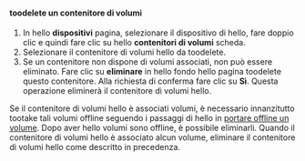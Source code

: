 <!--author=SharS last changed: 9/16/15-->

#### <a name="toodelete-a-volume-container"></a>toodelete un contenitore di volumi
1. In hello **dispositivi** pagina, selezionare il dispositivo di hello, fare doppio clic e quindi fare clic su hello **contenitori di volumi** scheda.
2. Selezionare il contenitore di volumi hello da toodelete.
3. Se un contenitore non dispone di volumi associati, non può essere eliminato. Fare clic su **eliminare** in hello fondo hello pagina toodelete questo contenitore. Alla richiesta di conferma fare clic su **Sì**. Questa operazione eliminerà il contenitore di volumi hello.

Se il contenitore di volumi hello è associati volumi, è necessario innanzitutto tootake tali volumi offline seguendo i passaggi di hello in [portare offline un volume](../articles/storsimple/storsimple-manage-volumes.md#take-a-volume-offline). Dopo aver hello volumi sono offline, è possibile eliminarli. Quando il contenitore di volumi hello è associato alcun volume, eliminare il contenitore di volumi hello come descritto in precedenza.

